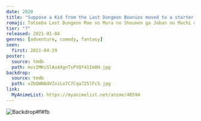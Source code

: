 ```yaml
---
date: 2020
title: "Suppose a Kid from the Last Dungeon Boonies moved to a starter town?"
romaji: Tatoeba Last Dungeon Mae no Mura no Shounen ga Joban no Machi de Kurasu Youna Monogatari
tier: "?"
released: 2021-01-04
genres: [adventure, comedy, fantasy]
seen:
  first: 2021-04-29
poster:
  source: tmdb
  path: mvsIMKsSlAu4XgnTsPYQf41Im0H.jpg
backdrop:
  source: tmdb
  path: xZbQWN8dVZxiLo7C7Cqa725lFc5.jpg
link:
  MyAnimeList: https://myanimelist.net/anime/40594
---
```


![Backdrop#f#fb](https://www.themoviedb.org/t/p/original/2h8NlqVl9I3UTEiQMaRwT5fwEQI.jpg "Source: TMDB")
